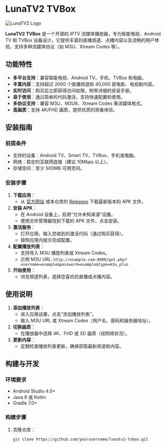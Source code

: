# LunaTV2 TVBox

![LunaTV2 Logo](https://via.placeholder.com/150) <!-- 替换为实际 logo 地址 -->

**LunaTV2 TVBox** 是一个开源的 IPTV 流媒体播放器，专为智能电视、Android TV 和 TVBox 设备设计。它提供丰富的直播频道、点播内容以及流畅的用户体验，支持多种流媒体协议（如 M3U、Xtream Codes 等）。

## 功能特性

- **多平台支持**：兼容智能电视、Android TV、手机、TVBox 和电脑。
- **丰富内容**：支持超过 2000 个直播频道和 40,000 部电影、电视剧内容。[](https://lunatv.online/)
- **实时访问**：购买后立即获得访问权限，附带详细的安装手册。
- **易于使用**：通过简单的代码激活，支持快速配置和使用。
- **多协议支持**：兼容 M3U、M3U8、Xtream Codes 等流媒体格式。
- **高画质**：支持 4K/FHD 画质，提供优质的观看体验。[](https://lunotv.com/)

## 安装指南

### 前提条件
- 支持的设备：Android TV、Smart TV、TVBox、手机或电脑。
- 网络：稳定的互联网连接（建议 10Mbps 以上）。
- 存储空间：至少 500MB 可用空间。

### 安装步骤
1. **下载应用**：
   - 从 [官方网站](https://lunatv2.example.com) 或本仓库的 [Releases](https://github.com/yourusername/lunatv2-tvbox/releases) 下载最新版本的 APK 文件。
2. **安装 APK**：
   - 在 Android 设备上，启用“允许未知来源”设置。
   - 使用文件管理器找到下载的 APK 文件，点击安装。
3. **激活服务**：
   - 打开应用，输入您收到的激活代码（通过购买获得）。
   - 按照应用内提示完成配置。
4. **配置播放列表**：
   - 支持导入 M3U 播放列表或 Xtream Codes。
   - 示例 M3U URL: `http://example.com:8080/get.php?username=example&password=example&type=m3u_plus`[](https://tgstat.com/channel/%40Xtream_Iptv_Codes/1012)
5. **开始使用**：
   - 浏览频道列表，选择您喜欢的直播或点播内容。

## 使用说明

1. **添加播放列表**：
   - 进入应用设置，点击“添加播放列表”。
   - 输入 M3U URL 或 Xtream Codes（用户名、密码和服务器地址）。
2. **切换画质**：
   - 在播放器中选择 4K、FHD 或 SD 画质（视网络状况）。
3. **更新内容**：
   - 定期检查播放列表更新，确保获取最新频道和内容。

## 构建与开发

### 环境要求
- Android Studio 4.0+
- Java 8 或 Kotlin
- Gradle 7.0+

### 构建步骤
1. 克隆仓库：
   ```bash
   git clone https://github.com/yourusername/lunatv2-tvbox.git  
